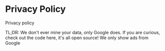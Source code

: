 # Privacy Policy
Privacy policy



TL;DR: We don't ever mine your data, only Google does. If you are curious, check out the code here, it's all open source! We only show ads from Google

